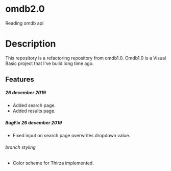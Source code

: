 # omdb2.0
Reading omdb api

# Description
This repository is a refactoring repository from omdb1.0. Omdb1.0 is a Visual Basic project that I've build long time ago.

## Features

##### 26 december 2019
* Added search page.
* Added results page.

##### BugFix 26 december 2019
* Fixed input on search page overwrites dropdown value.

###### branch styling
* Color scheme for Thirza implemented.